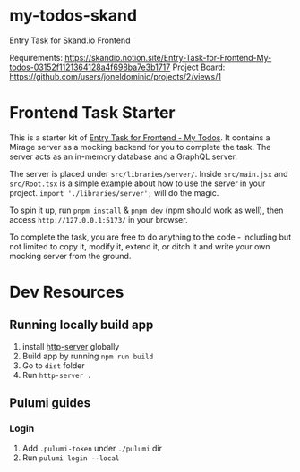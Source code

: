 # my-todos-skand

Entry Task for Skand.io Frontend

Requirements: https://skandio.notion.site/Entry-Task-for-Frontend-My-todos-03152f1121364128a4f698ba7e3b1717
Project Board: https://github.com/users/joneldominic/projects/2/views/1

# Frontend Task Starter

This is a starter kit of [Entry Task for Frontend - My Todos](https://www.notion.so/skandio/Entry-Task-for-Frontend-My-todos-03152f1121364128a4f698ba7e3b1717).
It contains a Mirage server as a mocking backend for you to complete the task.
The server acts as an in-memory database and a GraphQL server.

The server is placed under `src/libraries/server/`.
Inside `src/main.jsx` and `src/Root.tsx` is a simple example about how to use the server in your project.
`import './libraries/server';` will do the magic.

To spin it up, run `pnpm install` & `pnpm dev` (npm should work as well),
then access `http://127.0.0.1:5173/` in your browser.

To complete the task, you are free to do anything to the code -
including but not limited to copy it, modify it, extend it, or ditch it and write your own mocking server from the ground.

# Dev Resources

## Running locally build app

1. install [http-server](https://github.com/http-party/http-server) globally
2. Build app by running `npm run build`
3. Go to `dist` folder
4. Run `http-server .`


## Pulumi guides

### Login
1. Add `.pulumi-token` under `./pulumi` dir
2. Run `pulumi login --local`